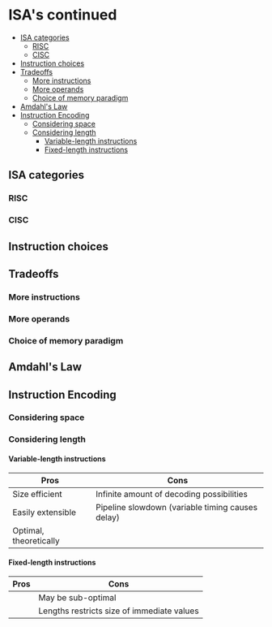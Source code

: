 # ISA's continued <!-- omit in toc -->

- [ISA categories](#isa-categories)
  - [RISC](#risc)
  - [CISC](#cisc)
- [Instruction choices](#instruction-choices)
- [Tradeoffs](#tradeoffs)
  - [More instructions](#more-instructions)
  - [More operands](#more-operands)
  - [Choice of memory paradigm](#choice-of-memory-paradigm)
- [Amdahl's Law](#amdahls-law)
- [Instruction Encoding](#instruction-encoding)
  - [Considering space](#considering-space)
  - [Considering length](#considering-length)
    - [Variable-length instructions](#variable-length-instructions)
    - [Fixed-length instructions](#fixed-length-instructions)

## ISA categories

### RISC

### CISC

## Instruction choices

## Tradeoffs

### More instructions

### More operands

### Choice of memory paradigm

## Amdahl's Law

## Instruction Encoding

### Considering space

### Considering length

#### Variable-length instructions

| Pros                   | Cons                                             |
| ---------------------- | ------------------------------------------------ |
| Size efficient         | Infinite amount of decoding possibilities        |
| Easily extensible      | Pipeline slowdown (variable timing causes delay) |
| Optimal, theoretically |                                                  |

#### Fixed-length instructions

| Pros | Cons                                       |
| ---- | ------------------------------------------ |
|      | May be sub-optimal                         |
|      | Lengths restricts size of immediate values |